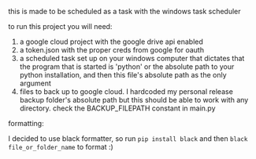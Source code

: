 this is made to be scheduled as a task with the windows task scheduler

to run this project you will need:

1. a google cloud project with the google drive api enabled
2. a token.json with the proper creds from google for oauth
3. a scheduled task set up on your windows computer that dictates that the program that is started is 'python' or the absolute path to your python installation, and then this file's absolute path as the only argument
4. files to back up to google cloud. I hardcoded my personal release backup folder's absolute path but this should be able to work with any directory. check the BACKUP_FILEPATH constant in main.py

formatting:

I decided to use black formatter, so run `pip install black` and then `black file_or_folder_name` to format :)
